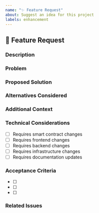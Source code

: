 ```yaml
---
name: "✨ Feature Request"
about: Suggest an idea for this project
labels: enhancement
---
```


## 🚀 Feature Request

### Description
<!-- A clear and concise description of the feature you'd like to see implemented. -->

### Problem
<!-- Is your feature request related to a problem? Please describe what problem this feature would solve. -->

### Proposed Solution
<!-- A clear and concise description of what you want to happen. -->

### Alternatives Considered
<!-- A clear and concise description of any alternative solutions or features you've considered. -->

### Additional Context
<!-- Add any other context or screenshots about the feature request here. -->

### Technical Considerations
- [ ] Requires smart contract changes
- [ ] Requires frontend changes
- [ ] Requires backend changes
- [ ] Requires infrastructure changes
- [ ] Requires documentation updates

### Acceptance Criteria
<!-- List the conditions that must be met for this feature to be considered complete. -->
- [ ] 
- [ ] 
- [ ] 

### Related Issues
<!-- List any related issues or pull requests. -->
